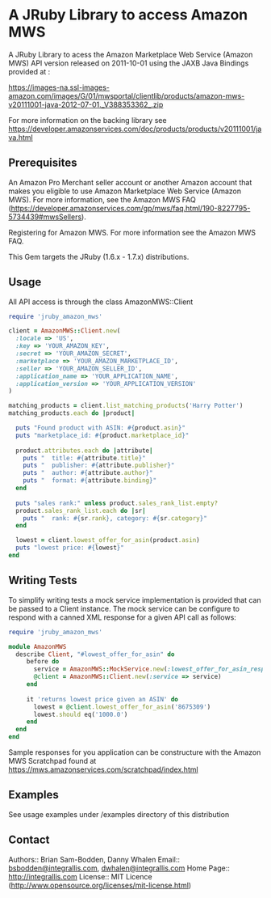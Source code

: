 A JRuby Library to access Amazon MWS
==================================== 

A JRuby Library to acess the Amazon Marketplace Web Service (Amazon MWS) API version released on  2011-10-01 using the JAXB Java Bindings provided at :

https://images-na.ssl-images-amazon.com/images/G/01/mwsportal/clientlib/products/amazon-mws-v20111001-java-2012-07-01._V388353362_.zip 

For more information on the backing library see https://developer.amazonservices.com/doc/products/products/v20111001/java.html

Prerequisites
-------------

An Amazon Pro Merchant seller account or another Amazon account that makes you eligible to use Amazon Marketplace Web Service (Amazon MWS). For more information, see the Amazon MWS FAQ (https://developer.amazonservices.com/gp/mws/faq.html/190-8227795-5734439#mwsSellers).
    
Registering for Amazon MWS. For more information see the Amazon MWS FAQ.
    
This Gem targets the JRuby (1.6.x - 1.7.x) distributions. 

Usage
----- 

All API access is through the class AmazonMWS::Client

```ruby
require 'jruby_amazon_mws'

client = AmazonMWS::Client.new(
  :locale => 'US',
  :key => 'YOUR_AMAZON_KEY',
  :secret => 'YOUR_AMAZON_SECRET',
  :marketplace => 'YOUR_AMAZON_MARKETPLACE_ID',
  :seller => 'YOUR_AMAZON_SELLER_ID',
  :application_name => 'YOUR_APPLICATION_NAME',
  :application_version => 'YOUR_APPLICATION_VERSION'
)                                                   

matching_products = client.list_matching_products('Harry Potter')       
matching_products.each do |product|

  puts "Found product with ASIN: #{product.asin}"
  puts "marketplace_id: #{product.marketplace_id}" 
   
  product.attributes.each do |attribute|
    puts "  title: #{attribute.title}" 
    puts "  publisher: #{attribute.publisher}"  
    puts "  author: #{attribute.author}"  
    puts "  format: #{attribute.binding}"
  end   
  
  puts "sales rank:" unless product.sales_rank_list.empty? 
  product.sales_rank_list.each do |sr|
    puts "  rank: #{sr.rank}, category: #{sr.category}"
  end

  lowest = client.lowest_offer_for_asin(product.asin)
  puts "lowest price: #{lowest}"
end
``` 

Writing Tests
------------- 

To simplify writing tests a mock service implementation is provided that can be passed to a Client instance. The mock service can be configure to respond with a canned XML response for a given API call as follows:

```ruby
require 'jruby_amazon_mws'  

module AmazonMWS
  describe Client, "#lowest_offer_for_asin" do
     before do 
       service = AmazonMWS::MockService.new(:lowest_offer_for_asin_response => "GetLowestOfferListingsForASINResponse.xml") 
       @client = AmazonMWS::Client.new(:service => service)
     end 
     
     it 'returns lowest price given an ASIN' do   
       lowest = @client.lowest_offer_for_asin('8675309') 
       lowest.should eq('1000.0') 
     end
  end
end
```   

Sample responses for you application can be constructure with the 
Amazon MWS Scratchpad found at https://mws.amazonservices.com/scratchpad/index.html 

Examples
--------

See usage examples under /examples directory of this distribution

Contact
-------

Authors:: Brian Sam-Bodden, Danny Whalen
Email:: bsbodden@integrallis.com, dwhalen@integrallis.com
Home Page:: http://integrallis.com
License:: MIT Licence (http://www.opensource.org/licenses/mit-license.html)